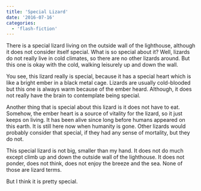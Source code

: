 ```yaml
---
title: 'Special Lizard'
date: '2016-07-16'
categories:
  - 'flash-fiction'
---
```


There is a special lizard living on the outside wall of the lighthouse, although
it does not consider itself special. What is so special about it? Well, lizards
do not really live in cold climates, so there are no other lizards around. But
this one is okay with the cold, walking leisurely up and down the wall.

<!-- truncate -->

You see, this lizard really is special, because it has a special heart which is
like a bright ember in a black metal cage. Lizards are usually cold-blooded but
this one is always warm because of the ember heard. Although, it does not really
have the brain to contemplate being special.

Another thing that is special about this lizard is it does not have to eat.
Somehow, the ember heart is a source of vitality for the lizard, so it just
keeps on living. It has been alive since long before humans appeared on this
earth. It is still here now when humanity is gone. Other lizards would probably
consider that special, if they had any sense of mortality, but they do not.

This special lizard is not big, smaller than my hand. It does not do much except
climb up and down the outside wall of the lighthouse. It does not ponder, does
not think, does not enjoy the breeze and the sea. None of those are lizard
terms.

But I think it is pretty special.
